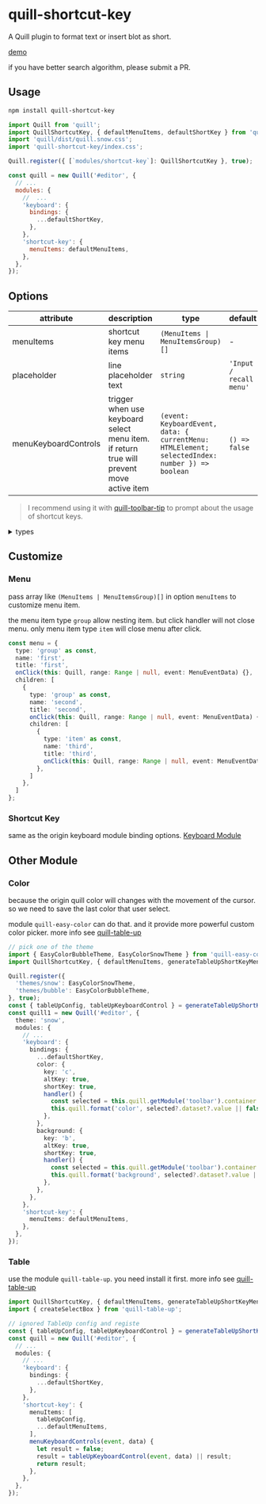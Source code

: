 # quill-shortcut-key

A Quill plugin to format text or insert blot as short.

[demo](https://quill-modules.github.io/quill-shortcut-key/)

if you have better search algorithm, please submit a PR.

## Usage

```sh
npm install quill-shortcut-key
```

```js
import Quill from 'quill';
import QuillShortcutKey, { defaultMenuItems, defaultShortKey } from 'quill-shortcut-key';
import 'quill/dist/quill.snow.css';
import 'quill-shortcut-key/index.css';

Quill.register({ [`modules/shortcut-key`]: QuillShortcutKey }, true);

const quill = new Quill('#editor', {
  // ...
  modules: {
    //  ...
    'keyboard': {
      bindings: {
        ...defaultShortKey,
      },
    },
    'shortcut-key': {
      menuItems: defaultMenuItems,
    },
  },
});
```

## Options

| attribute            | description                                                                              | type                                                                                           | default                 |
| -------------------- | ---------------------------------------------------------------------------------------- | ---------------------------------------------------------------------------------------------- | ----------------------- |
| menuItems            | shortcut key menu items                                                                  | `(MenuItems \| MenuItemsGroup)[]`                                                              | -                       |
| placeholder          | line placeholder text                                                                    | `string`                                                                                       | `'Input / recall menu'` |
| menuKeyboardControls | trigger when use keyboard select menu item. if return true will prevent move active item | `(event: KeyboardEvent, data: { currentMenu: HTMLElement; selectedIndex: number }) => boolean` | `() => false`           |

> I recommend using it with [quill-toolbar-tip](https://github.com/opentiny/quill-toolbar-tip) to prompt about the usage of shortcut keys.

<details>
  <summary> types </summary>

```ts
interface Range {
  index: number;
  length: number;
}
interface MenuEventData {
  data: MenuItemData;
  index: number;
  item: HTMLElement;
}
interface MenuCommonOptions {
  name: string; // short name
  alias: string[]; // search alias name
  hideSearch?: boolean; // if set true. search will not reach this item
  icon?: string;
  title?: string;
  descriptions?: string;
  content?: () => HTMLElement;
  classes?: string[]; // add on menu item. internal provide class 'no-active-style' to clear selectd background and color
  onClick?: (this: Quill, range: Range | null, data: MenuEventData) => void;
  onCloseSub?: (this: Quill, data: MenuEventData) => void;
  onOpenSub?: (this: Quill, data: MenuEventData) => void;
}
interface MenuItems extends MenuCommonOptions {
  type: 'item';
}
interface MenuItemsGroup extends MenuCommonOptions {
  type: 'group';
  children: (MenuItems | MenuItemsGroup)[];
}
```

</details>

## Customize

### Menu

pass array like `(MenuItems | MenuItemsGroup)[]` in option `menuItems` to customize menu item.

the menu item type `group` allow nesting item. but click handler will not close menu. only menu item type `item` will close menu after click.

```ts
const menu = {
  type: 'group' as const,
  name: 'first',
  title: 'first',
  onClick(this: Quill, range: Range | null, event: MenuEventData) {},
  children: [
    {
      type: 'group' as const,
      name: 'second',
      title: 'second',
      onClick(this: Quill, range: Range | null, event: MenuEventData) {},
      children: [
        {
          type: 'item' as const,
          name: 'third',
          title: 'third',
          onClick(this: Quill, range: Range | null, event: MenuEventData) {},
        },
      ]
    },
  ]
};
```

### Shortcut Key

same as the origin keyboard module binding options. [Keyboard Module](https://quilljs.com/docs/modules/keyboard)

## Other Module

### Color

because the origin quill color will changes with the movement of the cursor. so we need to save the last color that user select.

module `quill-easy-color` can do that. and it provide more powerful custom color picker. more info see [quill-table-up](https://github.com/quill-modules/quill-easy-color)

```ts
// pick one of the theme
import { EasyColorBubbleTheme, EasyColorSnowTheme } from 'quill-easy-color';
import QuillShortcutKey, { defaultMenuItems, generateTableUpShortKeyMenu } from 'quill-shortcut-key';

Quill.register({
  'themes/snow': EasyColorSnowTheme,
  'themes/bubble': EasyColorBubbleTheme,
}, true);
const { tableUpConfig, tableUpKeyboardControl } = generateTableUpShortKeyMenu(createSelectBox);
const quill1 = new Quill('#editor', {
  theme: 'snow',
  modules: {
    // ...
    'keyboard': {
      bindings: {
        ...defaultShortKey,
        color: {
          key: 'c',
          altKey: true,
          shortKey: true,
          handler() {
            const selected = this.quill.getModule('toolbar').container.querySelector('.ql-color.ql-color-picker .ql-picker-options .ql-selected');
            this.quill.format('color', selected?.dataset?.value || false, Quill.sources.USER);
          },
        },
        background: {
          key: 'b',
          altKey: true,
          shortKey: true,
          handler() {
            const selected = this.quill.getModule('toolbar').container.querySelector('.ql-background.ql-color-picker .ql-picker-options .ql-selected');
            this.quill.format('background', selected?.dataset?.value || false, Quill.sources.USER);
          },
        },
      },
    },
    'shortcut-key': {
      menuItems: defaultMenuItems,
    },
  },
});
```

### Table

use the module `quill-table-up`. you need install it first. more info see [quill-table-up](https://github.com/quill-modules/quill-table-up)

```ts
import QuillShortcutKey, { defaultMenuItems, generateTableUpShortKeyMenu } from 'quill-shortcut-key';
import { createSelectBox } from 'quill-table-up';

// ignored TableUp config and registe
const { tableUpConfig, tableUpKeyboardControl } = generateTableUpShortKeyMenu(createSelectBox);
const quill = new Quill('#editor', {
  // ...
  modules: {
    // ...
    'keyboard': {
      bindings: {
        ...defaultShortKey,
      },
    },
    'shortcut-key': {
      menuItems: [
        tableUpConfig,
        ...defaultMenuItems,
      ],
      menuKeyboardControls(event, data) {
        let result = false;
        result = tableUpKeyboardControl(event, data) || result;
        return result;
      },
    },
  },
});
```
